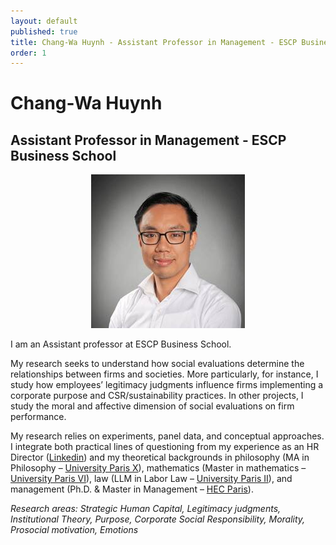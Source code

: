 ```yaml
---
layout: default
published: true
title: Chang-Wa Huynh - Assistant Professor in Management - ESCP Business School
order: 1
---
```


# Chang-Wa Huynh

## Assistant Professor in Management - ESCP Business School

<p align="center">
  <img src="asset/HUYNH-Chang-Wa.jpeg?raw=true" alt="HUYNH Chang-Wa"/>
</p>


I am an Assistant professor at ESCP Business School.


My research seeks to understand how social evaluations determine the relationships between firms and societies. More particularly, for instance, I study how employees’ legitimacy judgments influence firms implementing a corporate purpose and CSR/sustainability practices. In other projects, I study the moral and affective dimension of social evaluations on firm performance.

My research relies on experiments, panel data, and conceptual approaches. I integrate both practical lines of questioning from my experience as an HR Director ([Linkedin](https://www.linkedin.com/in/changwahuynh/)) and my theoretical backgrounds in philosophy (MA in Philosophy – [University Paris X](https://dep-philo.parisnanterre.fr/)), mathematics (Master in mathematics – [University Paris VI](http://www.ufrmath.upmc.fr/en/index.html)), law (LLM in Labor Law – [University Paris II](https://www.u-paris2.fr/fr)), and management (Ph.D. & Master in Management – [HEC Paris](https://www.hec.edu/)).

*Research areas: Strategic Human Capital, Legitimacy judgments, Institutional Theory, Purpose, Corporate Social Responsibility, Morality, Prosocial motivation, Emotions*
